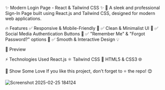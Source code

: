 ✨ Modern Login Page - React & Tailwind CSS ✨
🚀 A sleek and professional Sign-In Page built using React.js and Tailwind CSS, designed for modern web applications.

🔥 Features
✅ Responsive & Mobile-Friendly 📱
✅ Clean & Minimalist UI 🎨
✅ Social Media Authentication Buttons 🔗
✅ "Remember Me" & "Forgot Password?" options 🔐
✅ Smooth & Interactive Design 💡

📸 Preview

⚡ Technologies Used
React.js ⚛️
Tailwind CSS 🎨
HTML5 & CSS3 🌐


🌟 Show Some Love
If you like this project, don't forget to ⭐ the repo! 😊


![Screenshot 2025-02-25 184124](https://github.com/user-attachments/assets/0f55a25f-48af-4990-b0cc-fa42ae7c2d01)


